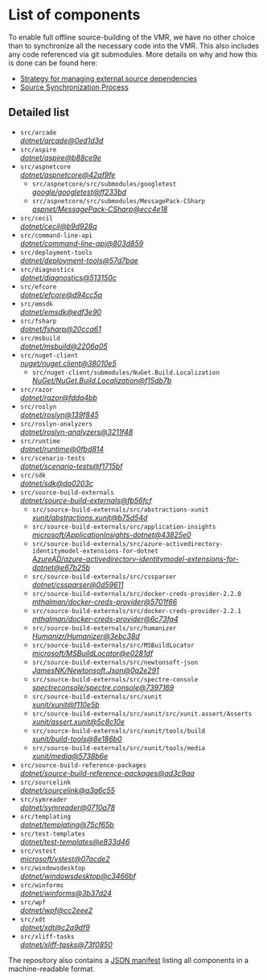 ﻿# List of components

To enable full offline source-building of the VMR, we have no other choice than to synchronize all the necessary code into the VMR. This also includes any code referenced via git submodules. More details on why and how this is done can be found here:
- [Strategy for managing external source dependencies](src/arcade/Documentation/UnifiedBuild/VMR-Strategy-For-External-Source.md)
- [Source Synchronization Process](src/arcade/Documentation/UnifiedBuild/VMR-Design-And-Operation.md#source-synchronization-process)

## Detailed list

<!-- component list beginning -->
- `src/arcade`  
*[dotnet/arcade@0ed1d3d](https://github.com/dotnet/arcade/tree/0ed1d3dc15420cd41c252b0c5d9474f197a29e06)*
- `src/aspire`  
*[dotnet/aspire@b88ce9e](https://github.com/dotnet/aspire/tree/b88ce9e7cb0430fb0b4e2d018f13694a4c733289)*
- `src/aspnetcore`  
*[dotnet/aspnetcore@42af9fe](https://github.com/dotnet/aspnetcore/tree/42af9fe6ddd7c3f9cde04ac003bf97509881873b)*
    - `src/aspnetcore/src/submodules/googletest`  
    *[google/googletest@ff233bd](https://github.com/google/googletest/tree/ff233bdd4cac0a0bf6e5cd45bda3406814cb2796)*
    - `src/aspnetcore/src/submodules/MessagePack-CSharp`  
    *[aspnet/MessagePack-CSharp@ecc4e18](https://github.com/aspnet/MessagePack-CSharp/tree/ecc4e18ad7a0c7db51cd7e3d2997a291ed01444d)*
- `src/cecil`  
*[dotnet/cecil@b9d928a](https://github.com/dotnet/cecil/tree/b9d928a9d65ed39b9257846e1b8e853cea609c00)*
- `src/command-line-api`  
*[dotnet/command-line-api@803d859](https://github.com/dotnet/command-line-api/tree/803d8598f98fb4efd94604b32627ee9407f246db)*
- `src/deployment-tools`  
*[dotnet/deployment-tools@57d7bae](https://github.com/dotnet/deployment-tools/tree/57d7baec5f331a145174d0e8f00d7bbfdf2b77d4)*
- `src/diagnostics`  
*[dotnet/diagnostics@513150c](https://github.com/dotnet/diagnostics/tree/513150c2f25077b1fcb194407e53c433c975f39b)*
- `src/efcore`  
*[dotnet/efcore@d94cc5a](https://github.com/dotnet/efcore/tree/d94cc5a79cb9d557485a95fba59ee3738c46aa81)*
- `src/emsdk`  
*[dotnet/emsdk@edf3e90](https://github.com/dotnet/emsdk/tree/edf3e90fa25b1fc4f7f63ceb45ef70f49c6b121a)*
- `src/fsharp`  
*[dotnet/fsharp@20cca61](https://github.com/dotnet/fsharp/tree/20cca61a546fe378948f0550a0026ec6077c1600)*
- `src/msbuild`  
*[dotnet/msbuild@2206a05](https://github.com/dotnet/msbuild/tree/2206a054f2c82e91918809ea27d1ef5b3f7cfc4b)*
- `src/nuget-client`  
*[nuget/nuget.client@38010e5](https://github.com/nuget/nuget.client/tree/38010e5968f1afc9c210866bd2089957906a2492)*
    - `src/nuget-client/submodules/NuGet.Build.Localization`  
    *[NuGet/NuGet.Build.Localization@f15db7b](https://github.com/NuGet/NuGet.Build.Localization/tree/f15db7b7c6f5affbea268632ef8333d2687c8031)*
- `src/razor`  
*[dotnet/razor@fdda4bb](https://github.com/dotnet/razor/tree/fdda4bbae9261f96d1eb15cca92566c7bf5792c4)*
- `src/roslyn`  
*[dotnet/roslyn@139f845](https://github.com/dotnet/roslyn/tree/139f8454c7a9aca7807fe98bb760c3705559b902)*
- `src/roslyn-analyzers`  
*[dotnet/roslyn-analyzers@3211f48](https://github.com/dotnet/roslyn-analyzers/tree/3211f48253bc18560156d90dc5e710d35f7d03fa)*
- `src/runtime`  
*[dotnet/runtime@0fbd814](https://github.com/dotnet/runtime/tree/0fbd81404d1f211572387498474063bc6f407f0f)*
- `src/scenario-tests`  
*[dotnet/scenario-tests@f1715bf](https://github.com/dotnet/scenario-tests/tree/f1715bf842371d15ecb5fc52d7dc87ab2e47df30)*
- `src/sdk`  
*[dotnet/sdk@da0203c](https://github.com/dotnet/sdk/tree/da0203cd835c353f88478910ac1046b1207b0d81)*
- `src/source-build-externals`  
*[dotnet/source-build-externals@fb56fcf](https://github.com/dotnet/source-build-externals/tree/fb56fcf997fa59ede9c5fbafbb4d2d8a22d392ac)*
    - `src/source-build-externals/src/abstractions-xunit`  
    *[xunit/abstractions.xunit@b75d54d](https://github.com/xunit/abstractions.xunit/tree/b75d54d73b141709f805c2001b16f3dd4d71539d)*
    - `src/source-build-externals/src/application-insights`  
    *[microsoft/ApplicationInsights-dotnet@43825e0](https://github.com/microsoft/ApplicationInsights-dotnet/tree/43825e06a22cdfb702fc199a7ba99a7d541d48c6)*
    - `src/source-build-externals/src/azure-activedirectory-identitymodel-extensions-for-dotnet`  
    *[AzureAD/azure-activedirectory-identitymodel-extensions-for-dotnet@e67b25b](https://github.com/AzureAD/azure-activedirectory-identitymodel-extensions-for-dotnet/tree/e67b25be77532af9ba405670b34b4d263d505fde)*
    - `src/source-build-externals/src/cssparser`  
    *[dotnet/cssparser@0d59611](https://github.com/dotnet/cssparser/tree/0d59611784841735a7778a67aa6e9d8d000c861f)*
    - `src/source-build-externals/src/docker-creds-provider-2.2.0`  
    *[mthalman/docker-creds-provider@5701f66](https://github.com/mthalman/docker-creds-provider/tree/5701f6667c1fbd805684857baaa860383bbdfed7)*
    - `src/source-build-externals/src/docker-creds-provider-2.2.1`  
    *[mthalman/docker-creds-provider@6c73fa4](https://github.com/mthalman/docker-creds-provider/tree/6c73fa4784795ae07f49305a057abf5c473d2adb)*
    - `src/source-build-externals/src/humanizer`  
    *[Humanizr/Humanizer@3ebc38d](https://github.com/Humanizr/Humanizer/tree/3ebc38de585fc641a04b0e78ed69468453b0f8a1)*
    - `src/source-build-externals/src/MSBuildLocator`  
    *[microsoft/MSBuildLocator@e0281df](https://github.com/microsoft/MSBuildLocator/tree/e0281df33274ac3c3e22acc9b07dcb4b31d57dc0)*
    - `src/source-build-externals/src/newtonsoft-json`  
    *[JamesNK/Newtonsoft.Json@0a2e291](https://github.com/JamesNK/Newtonsoft.Json/tree/0a2e291c0d9c0c7675d445703e51750363a549ef)*
    - `src/source-build-externals/src/spectre-console`  
    *[spectreconsole/spectre.console@7397169](https://github.com/spectreconsole/spectre.console/tree/7397169a2757dc3657598bdea4ac222c0f283425)*
    - `src/source-build-externals/src/xunit`  
    *[xunit/xunit@f110e5b](https://github.com/xunit/xunit/tree/f110e5bee5dfd4c08339587c9c3df9292fcb597c)*
    - `src/source-build-externals/src/xunit/src/xunit.assert/Asserts`  
    *[xunit/assert.xunit@5c8c10e](https://github.com/xunit/assert.xunit/tree/5c8c10e085eb42f39f2fe0b40c94bf56649eb0a4)*
    - `src/source-build-externals/src/xunit/tools/build`  
    *[xunit/build-tools@8e186b0](https://github.com/xunit/build-tools/tree/8e186b0f8e398796e75453f3f18952b06d29fdfd)*
    - `src/source-build-externals/src/xunit/tools/media`  
    *[xunit/media@5738b6e](https://github.com/xunit/media/tree/5738b6e86f08e0389c4392b939c20e3eca2d9822)*
- `src/source-build-reference-packages`  
*[dotnet/source-build-reference-packages@ad3c9aa](https://github.com/dotnet/source-build-reference-packages/tree/ad3c9aa85596f42c6a483233c50fab8cee8c412a)*
- `src/sourcelink`  
*[dotnet/sourcelink@a3a6c55](https://github.com/dotnet/sourcelink/tree/a3a6c5560d7593ede6e78835f53bbaa08a48a2df)*
- `src/symreader`  
*[dotnet/symreader@0710a78](https://github.com/dotnet/symreader/tree/0710a7892d89999956e8808c28e9dd0512bd53f3)*
- `src/templating`  
*[dotnet/templating@75cf65b](https://github.com/dotnet/templating/tree/75cf65b0c85a704e977ef56ff962d8f8045cfa4a)*
- `src/test-templates`  
*[dotnet/test-templates@e833d46](https://github.com/dotnet/test-templates/tree/e833d4684ffa6144968f530a0b3250c540fae026)*
- `src/vstest`  
*[microsoft/vstest@07acde2](https://github.com/microsoft/vstest/tree/07acde22b65497e72de145d57167b83609a7f7fb)*
- `src/windowsdesktop`  
*[dotnet/windowsdesktop@c3466bf](https://github.com/dotnet/windowsdesktop/tree/c3466bfa163ab8f93e92a364dbc2b10890e5611b)*
- `src/winforms`  
*[dotnet/winforms@3b37d24](https://github.com/dotnet/winforms/tree/3b37d24254fe96bc6ad3fd63c6adea21c04f7024)*
- `src/wpf`  
*[dotnet/wpf@cc2eee2](https://github.com/dotnet/wpf/tree/cc2eee2a404793ac377fb3f42d94c8efdf16ff3c)*
- `src/xdt`  
*[dotnet/xdt@c2a9df9](https://github.com/dotnet/xdt/tree/c2a9df9c1867454039a1223cef1c090359e33646)*
- `src/xliff-tasks`  
*[dotnet/xliff-tasks@73f0850](https://github.com/dotnet/xliff-tasks/tree/73f0850939d96131c28cf6ea6ee5aacb4da0083a)*
<!-- component list end -->

The repository also contains a [JSON manifest](https://github.com/dotnet/dotnet/blob/main/src/source-manifest.json) listing all components in a machine-readable format.
